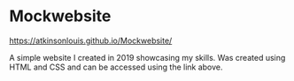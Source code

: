 # Mockwebsite

https://atkinsonlouis.github.io/Mockwebsite/

A simple website I created in 2019 showcasing my skills. Was created using HTML and CSS and can be accessed using the link above.
